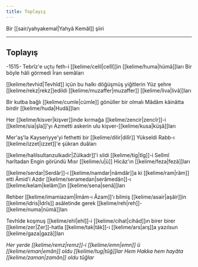 ```yaml
---
title: Toplayış
---
```

Bir [[sair/yahyakemal|Yahyâ Kemâl]] şiiri

---

## Toplayış

-1515-
Tebrîz'e uçtu feth-i [[kelime/celil|celîl]]in [[kelime/huma|hümâ]]ları
Bir böyle hâli görmedi Îran semâları

[[kelime/tevhid|Tevhîd]] içün bu halkı döğüşmüş yiğitlerin
Yüz şehre [[kelime/rekz|rekz]]edildi [[kelime/muzaffer|muzaffer]] [[kelime/liva|livâ]]ları

Bir kutba bağlı [[kelime/cumle|cümle]] gönüller bir olmalı
Mâdâm kâinâtta birdir [[kelime/huda|Hudâ]]ları

Her [[kelime/kisver|kişver]]inde kırmağa [[kelime/zencir|zencîr]]-i [[kelime/sia|şîa]]'yı
Azmetti askerin ulu kişver-[[kelime/kusa|küşâ]]ları

Mer'aş'la Kayseriyye'yi fethetti bir [[kelime/dilir|dilîr]]
Yükseldi Rabb-ı [[kelime/izzet|izzet]]'e şükran duâları

[[kelime/halilsultanzulkadir|Zülkadr]]'i sildi [[kelime/tig|tîg]]-i Selîmî harîtadan
Engin göründü Mısr [[kelime/u|ü]] Hicâz'ın [[kelime/feza|fezâ]]ları

[[kelime/serdar|Serdâr]]-ı [[kelime/namdar|nâmdâr]]a ki [[kelime/ram|râm]] etti Âmid'i
Azdır [[kelime/seramedan|serâmedân]]-ı [[kelime/kelam|kelâm]]ın [[kelime/sena|senâ]]ları

Rehber [[kelime/imamiazam|İmâm-ı Âzam]]'ı bilmiş [[kelime/asair|aşâir]]in
[[kelime/idris|İdrîs]] asâletinde gerek [[kelime/reh|reh]]-[[kelime/numa|nümâ]]ları

Tevhîde koşmuş [[kelime/ehl|ehl]]-i [[kelime/cihat|cihâd]]ın birer birer
[[kelime/zer|Zer]]-hatla [[kelime/tak|tâk]]-ı [[kelime/ars|arş]]a yazılsun [[kelime/gaza|gazâ]]ları

*Her yerde [[kelime/remz|remz]]-i [[kelime/emn|emn]] ü [[kelime/eman|emân]] oldu [[kelime/tug|tûğ]]lar
Hem Hakka hem hayâta [[kelime/zaman|zamân]] oldu tûğlar*